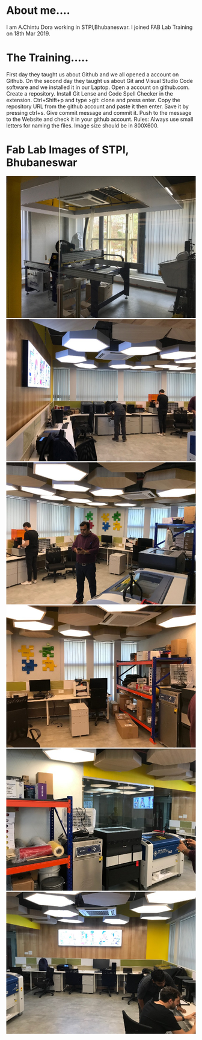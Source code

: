 # About me....
I am A.Chintu Dora working in STPI,Bhubaneswar.
I joined FAB Lab Training on 18th Mar 2019.
# The Training.....
First day they taught us about Github and we all opened a account on Github.
On the second day they taught us about Git and Visual Studio Code software and we installed it in our Laptop.
Open a account on github.com.
Create a repository.
Install Git Lense and Code Spell Checker in the extension.
Ctrl+Shift+p and type >git: clone and press enter.
Copy the repository URL from the github account and paste it then enter.
Save it by pressing ctrl+s.
Give commit message and commit it.
Push to the message to the Website and check it in your github account.
Rules: Always use small letters for naming the files.
Image size should be in 800X600.
# Fab Lab Images of STPI, Bhubaneswar
![chintu](img/fab1.jpg)
![chintu](img/fab2.jpg)
![chintu](img/fab3.jpg)
![chintu](img/fab4.jpg)
![chintu](img/fab5.jpg)
![chintu](img/fab6.jpg)





